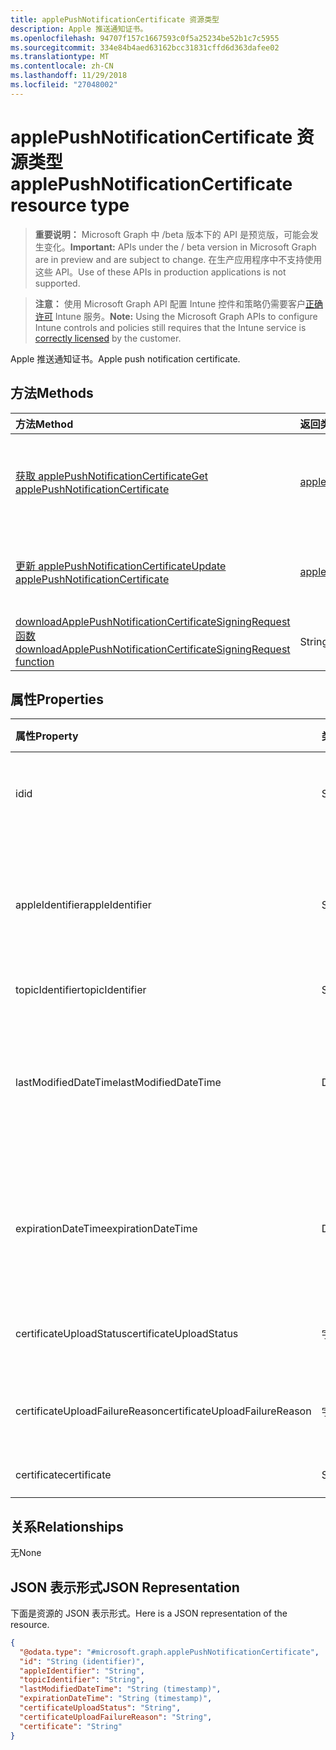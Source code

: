 ```yaml
---
title: applePushNotificationCertificate 资源类型
description: Apple 推送通知证书。
ms.openlocfilehash: 94707f157c1667593c0f5a25234be52b1c7c5955
ms.sourcegitcommit: 334e84b4aed63162bcc31831cffd6d363dafee02
ms.translationtype: MT
ms.contentlocale: zh-CN
ms.lasthandoff: 11/29/2018
ms.locfileid: "27048002"
---
```

# <a name="applepushnotificationcertificate-resource-type"></a><span data-ttu-id="3a709-103">applePushNotificationCertificate 资源类型</span><span class="sxs-lookup"><span data-stu-id="3a709-103">applePushNotificationCertificate resource type</span></span>

> <span data-ttu-id="3a709-104">**重要说明：** Microsoft Graph 中 /beta 版本下的 API 是预览版，可能会发生变化。</span><span class="sxs-lookup"><span data-stu-id="3a709-104">**Important:** APIs under the / beta version in Microsoft Graph are in preview and are subject to change.</span></span> <span data-ttu-id="3a709-105">在生产应用程序中不支持使用这些 API。</span><span class="sxs-lookup"><span data-stu-id="3a709-105">Use of these APIs in production applications is not supported.</span></span>

> <span data-ttu-id="3a709-106">**注意：** 使用 Microsoft Graph API 配置 Intune 控件和策略仍需要客户[正确许可](https://go.microsoft.com/fwlink/?linkid=839381) Intune 服务。</span><span class="sxs-lookup"><span data-stu-id="3a709-106">**Note:** Using the Microsoft Graph APIs to configure Intune controls and policies still requires that the Intune service is [correctly licensed](https://go.microsoft.com/fwlink/?linkid=839381) by the customer.</span></span>

<span data-ttu-id="3a709-107">Apple 推送通知证书。</span><span class="sxs-lookup"><span data-stu-id="3a709-107">Apple push notification certificate.</span></span>
## <a name="methods"></a><span data-ttu-id="3a709-108">方法</span><span class="sxs-lookup"><span data-stu-id="3a709-108">Methods</span></span>
|<span data-ttu-id="3a709-109">方法</span><span class="sxs-lookup"><span data-stu-id="3a709-109">Method</span></span>|<span data-ttu-id="3a709-110">返回类型</span><span class="sxs-lookup"><span data-stu-id="3a709-110">Return Type</span></span>|<span data-ttu-id="3a709-111">说明</span><span class="sxs-lookup"><span data-stu-id="3a709-111">Description</span></span>|
|:---|:---|:---|
|[<span data-ttu-id="3a709-112">获取 applePushNotificationCertificate</span><span class="sxs-lookup"><span data-stu-id="3a709-112">Get applePushNotificationCertificate</span></span>](../api/intune-devices-applepushnotificationcertificate-get.md)|[<span data-ttu-id="3a709-113">applePushNotificationCertificate</span><span class="sxs-lookup"><span data-stu-id="3a709-113">applePushNotificationCertificate</span></span>](../resources/intune-devices-applepushnotificationcertificate.md)|<span data-ttu-id="3a709-114">读取 [applePushNotificationCertificate](../resources/intune-devices-applepushnotificationcertificate.md) 对象的属性和关系。</span><span class="sxs-lookup"><span data-stu-id="3a709-114">Read properties and relationships of the [applePushNotificationCertificate](../resources/intune-devices-applepushnotificationcertificate.md) object.</span></span>|
|[<span data-ttu-id="3a709-115">更新 applePushNotificationCertificate</span><span class="sxs-lookup"><span data-stu-id="3a709-115">Update applePushNotificationCertificate</span></span>](../api/intune-devices-applepushnotificationcertificate-update.md)|[<span data-ttu-id="3a709-116">applePushNotificationCertificate</span><span class="sxs-lookup"><span data-stu-id="3a709-116">applePushNotificationCertificate</span></span>](../resources/intune-devices-applepushnotificationcertificate.md)|<span data-ttu-id="3a709-117">更新 [applePushNotificationCertificate](../resources/intune-devices-applepushnotificationcertificate.md) 对象的属性。</span><span class="sxs-lookup"><span data-stu-id="3a709-117">Update the properties of a [applePushNotificationCertificate](../resources/intune-devices-applepushnotificationcertificate.md) object.</span></span>|
|[<span data-ttu-id="3a709-118">downloadApplePushNotificationCertificateSigningRequest 函数</span><span class="sxs-lookup"><span data-stu-id="3a709-118">downloadApplePushNotificationCertificateSigningRequest function</span></span>](../api/intune-devices-applepushnotificationcertificate-downloadapplepushnotificationcertificatesigningrequest.md)|<span data-ttu-id="3a709-119">String</span><span class="sxs-lookup"><span data-stu-id="3a709-119">String</span></span>|<span data-ttu-id="3a709-120">下载 Apple 推送通知证书签名请求</span><span class="sxs-lookup"><span data-stu-id="3a709-120">Download Apple push notification certificate signing request</span></span>|

## <a name="properties"></a><span data-ttu-id="3a709-121">属性</span><span class="sxs-lookup"><span data-stu-id="3a709-121">Properties</span></span>
|<span data-ttu-id="3a709-122">属性</span><span class="sxs-lookup"><span data-stu-id="3a709-122">Property</span></span>|<span data-ttu-id="3a709-123">类型</span><span class="sxs-lookup"><span data-stu-id="3a709-123">Type</span></span>|<span data-ttu-id="3a709-124">说明</span><span class="sxs-lookup"><span data-stu-id="3a709-124">Description</span></span>|
|:---|:---|:---|
|<span data-ttu-id="3a709-125">id</span><span class="sxs-lookup"><span data-stu-id="3a709-125">id</span></span>|<span data-ttu-id="3a709-126">String</span><span class="sxs-lookup"><span data-stu-id="3a709-126">String</span></span>|<span data-ttu-id="3a709-127">证书的唯一标识符</span><span class="sxs-lookup"><span data-stu-id="3a709-127">Unique Identifier for the certificate</span></span>|
|<span data-ttu-id="3a709-128">appleIdentifier</span><span class="sxs-lookup"><span data-stu-id="3a709-128">appleIdentifier</span></span>|<span data-ttu-id="3a709-129">String</span><span class="sxs-lookup"><span data-stu-id="3a709-129">String</span></span>|<span data-ttu-id="3a709-130">用于创建 MDM 推送证书的帐户 Apple ID。</span><span class="sxs-lookup"><span data-stu-id="3a709-130">Apple Id of the account used to create the MDM push certificate.</span></span>|
|<span data-ttu-id="3a709-131">topicIdentifier</span><span class="sxs-lookup"><span data-stu-id="3a709-131">topicIdentifier</span></span>|<span data-ttu-id="3a709-132">String</span><span class="sxs-lookup"><span data-stu-id="3a709-132">String</span></span>|<span data-ttu-id="3a709-133">主题 ID。</span><span class="sxs-lookup"><span data-stu-id="3a709-133">Topic Id.</span></span>|
|<span data-ttu-id="3a709-134">lastModifiedDateTime</span><span class="sxs-lookup"><span data-stu-id="3a709-134">lastModifiedDateTime</span></span>|<span data-ttu-id="3a709-135">DateTimeOffset</span><span class="sxs-lookup"><span data-stu-id="3a709-135">DateTimeOffset</span></span>|<span data-ttu-id="3a709-136">上次修改 Apple 推送通知证书的日期和时间。</span><span class="sxs-lookup"><span data-stu-id="3a709-136">Last modified date and time for Apple push notification certificate.</span></span>|
|<span data-ttu-id="3a709-137">expirationDateTime</span><span class="sxs-lookup"><span data-stu-id="3a709-137">expirationDateTime</span></span>|<span data-ttu-id="3a709-138">DateTimeOffset</span><span class="sxs-lookup"><span data-stu-id="3a709-138">DateTimeOffset</span></span>|<span data-ttu-id="3a709-139">Apple 推送通知证书的到期日期和时间。</span><span class="sxs-lookup"><span data-stu-id="3a709-139">The expiration date and time for Apple push notification certificate.</span></span>|
|<span data-ttu-id="3a709-140">certificateUploadStatus</span><span class="sxs-lookup"><span data-stu-id="3a709-140">certificateUploadStatus</span></span>|<span data-ttu-id="3a709-141">字符串</span><span class="sxs-lookup"><span data-stu-id="3a709-141">String</span></span>|<span data-ttu-id="3a709-142">证书上载状态。</span><span class="sxs-lookup"><span data-stu-id="3a709-142">The certificate upload status.</span></span>|
|<span data-ttu-id="3a709-143">certificateUploadFailureReason</span><span class="sxs-lookup"><span data-stu-id="3a709-143">certificateUploadFailureReason</span></span>|<span data-ttu-id="3a709-144">字符串</span><span class="sxs-lookup"><span data-stu-id="3a709-144">String</span></span>|<span data-ttu-id="3a709-145">原因证书上载失败。</span><span class="sxs-lookup"><span data-stu-id="3a709-145">The reason the certificate upload failed.</span></span>|
|<span data-ttu-id="3a709-146">certificate</span><span class="sxs-lookup"><span data-stu-id="3a709-146">certificate</span></span>|<span data-ttu-id="3a709-147">String</span><span class="sxs-lookup"><span data-stu-id="3a709-147">String</span></span>|<span data-ttu-id="3a709-148">尚未记录</span><span class="sxs-lookup"><span data-stu-id="3a709-148">Not yet documented</span></span>|

## <a name="relationships"></a><span data-ttu-id="3a709-149">关系</span><span class="sxs-lookup"><span data-stu-id="3a709-149">Relationships</span></span>
<span data-ttu-id="3a709-150">无</span><span class="sxs-lookup"><span data-stu-id="3a709-150">None</span></span>
## <a name="json-representation"></a><span data-ttu-id="3a709-151">JSON 表示形式</span><span class="sxs-lookup"><span data-stu-id="3a709-151">JSON Representation</span></span>
<span data-ttu-id="3a709-152">下面是资源的 JSON 表示形式。</span><span class="sxs-lookup"><span data-stu-id="3a709-152">Here is a JSON representation of the resource.</span></span>
<!-- {
  "blockType": "resource",
  "keyProperty": "id",
  "@odata.type": "microsoft.graph.applePushNotificationCertificate"
}
-->
``` json
{
  "@odata.type": "#microsoft.graph.applePushNotificationCertificate",
  "id": "String (identifier)",
  "appleIdentifier": "String",
  "topicIdentifier": "String",
  "lastModifiedDateTime": "String (timestamp)",
  "expirationDateTime": "String (timestamp)",
  "certificateUploadStatus": "String",
  "certificateUploadFailureReason": "String",
  "certificate": "String"
}
```






